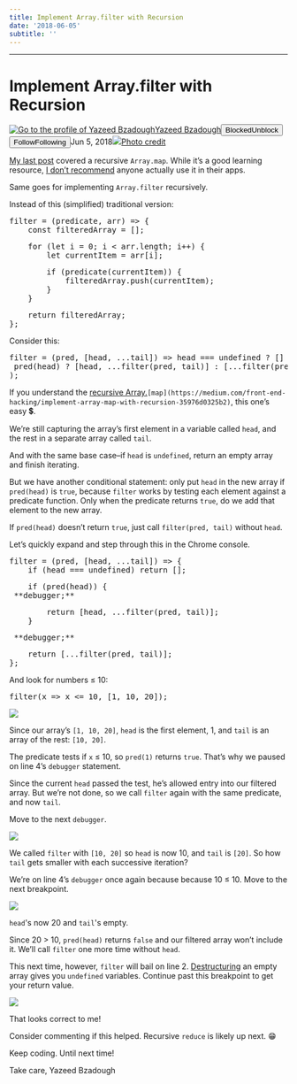 ```yaml
---
title: Implement Array.filter with Recursion
date: '2018-06-05'
subtitle: ''
---
```


* * *

# Implement Array.filter with Recursion

[![Go to the profile of Yazeed Bzadough](https://cdn-images-1.medium.com/fit/c/100/100/1*D0_8f6gW_H8ufCLRpsjVtA@2x.jpeg)](https://medium.com/@yazeedb?source=post_header_lockup)[Yazeed Bzadough](https://medium.com/@yazeedb)<span class="followState js-followState" data-user-id="93124e8e38fc"><button class="button button--smallest u-noUserSelect button--withChrome u-baseColor--buttonNormal button--withHover button--unblock js-unblockButton u-marginLeft10 u-xs-hide" data-action="sign-up-prompt" data-sign-in-action="toggle-block-user" data-requires-token="true" data-redirect="https://medium.com/@yazeedb/implement-array-filter-with-recursion-5b60a3e58398" data-action-source="post_header_lockup"><span class="button-label  button-defaultState">Blocked</span><span class="button-label button-hoverState">Unblock</span></button><button class="button button--primary button--smallest button--dark u-noUserSelect button--withChrome u-accentColor--buttonDark button--follow js-followButton u-marginLeft10 u-xs-hide" data-action="sign-up-prompt" data-sign-in-action="toggle-subscribe-user" data-requires-token="true" data-redirect="https://medium.com/_/subscribe/user/93124e8e38fc" data-action-source="post_header_lockup-93124e8e38fc-------------------------follow_byline"><span class="button-label  button-defaultState js-buttonLabel">Follow</span><span class="button-label button-activeState">Following</span></button></span><time datetime="2018-06-05T23:54:05.695Z">Jun 5, 2018</time><span class="middotDivider u-fontSize12"></span><span class="readingTime" title="3 min read"></span>![](https://cdn-images-1.medium.com/max/1600/1*vYgbd87IrfDj7n2TwdaxGA.jpeg)[Photo credit](https://unsplash.com/photos/gdQj7naqfg0?utm_source=unsplash&utm_medium=referral&utm_content=creditCopyText)

[My last post](https://medium.com/front-end-hacking/implement-array-map-with-recursion-35976d0325b2) covered a recursive `Array.map`. While it’s a good learning resource, [I don’t recommend](https://medium.com/@steveb3210/map-recursive-3f7e31e9513) anyone actually use it in their apps.

Same goes for implementing `Array.filter` recursively.

Instead of this (simplified) traditional version:

<pre name="5e61" id="5e61" class="graf graf--pre graf-after--p">filter = (predicate, arr) => {
    const filteredArray = [];</pre>

<pre name="55ff" id="55ff" class="graf graf--pre graf-after--pre">    for (let i = 0; i < arr.length; i++) {
        let currentItem = arr[i];</pre>

<pre name="5603" id="5603" class="graf graf--pre graf-after--pre">        if (predicate(currentItem)) {
            filteredArray.push(currentItem);
        }
    }</pre>

<pre name="3e81" id="3e81" class="graf graf--pre graf-after--pre">    return filteredArray;
};</pre>

Consider this:

<pre name="fe40" id="fe40" class="graf graf--pre graf-after--p">filter = (pred, [head, ...tail]) => head === undefined ? [] : (
 pred(head) ? [head, ...filter(pred, tail)] : [...filter(pred, tail)]
);</pre>

If you understand the [recursive Array.](https://medium.com/front-end-hacking/implement-array-map-with-recursion-35976d0325b2)`[map](https://medium.com/front-end-hacking/implement-array-map-with-recursion-35976d0325b2)`, this one’s easy 💲.

We’re still capturing the array’s first element in a variable called `head`, and the rest in a separate array called `tail`.

And with the same base case–if `head` is `undefined`, return an empty array and finish iterating.

But we have another conditional statement: only put `head` in the new array if `pred(head)` is `true`, because `filter` works by testing each element against a predicate function. Only when the predicate returns `true`, do we add that element to the new array.

If `pred(head)` doesn’t return `true`, just call `filter(pred, tail)` without `head`.

Let’s quickly expand and step through this in the Chrome console.

<pre name="9392" id="9392" class="graf graf--pre graf-after--p">filter = (pred, [head, ...tail]) => {
    if (head === undefined) return [];</pre>

<pre name="b830" id="b830" class="graf graf--pre graf-after--pre">    if (pred(head)) {
 **debugger;**</pre>

<pre name="84aa" id="84aa" class="graf graf--pre graf-after--pre">        return [head, ...filter(pred, tail)];
    }</pre>

<pre name="4365" id="4365" class="graf graf--pre graf-after--pre"> **debugger;**</pre>

<pre name="9064" id="9064" class="graf graf--pre graf-after--pre">    return [...filter(pred, tail)];
};</pre>

And look for numbers ≤ 10:

<pre name="2060" id="2060" class="graf graf--pre graf-after--p">filter(x => x <= 10, [1, 10, 20]);</pre>

![](https://cdn-images-1.medium.com/max/1600/1*hGkyWV3T_hDb1Hnav_lmAg.png)

Since our array’s `[1, 10, 20]`, `head` is the first element, 1, and `tail` is an array of the rest: `[10, 20]`.

The predicate tests if `x` ≤ 10, so `pred(1)` returns `true`. That’s why we paused on line 4’s `debugger` statement.

Since the current `head` passed the test, he’s allowed entry into our filtered array. But we’re not done, so we call `filter` again with the same predicate, and now `tail`.

Move to the next `debugger`.

![](https://cdn-images-1.medium.com/max/1600/1*WESZIWb_dxhNNO-6-YJGuA.png)

We called `filter` with `[10, 20]` so `head` is now 10, and `tail` is `[20]`. So how `tail` gets smaller with each successive iteration?

We’re on line 4’s `debugger` once again because because 10 ≤ 10\. Move to the next breakpoint.

![](https://cdn-images-1.medium.com/max/1600/1*1U9o0ejjyzTvfjeEypYIFA.png)

`head`'s now 20 and `tail`'s empty.

Since 20 > 10, `pred(head)` returns `false` and our filtered array won’t include it. We’ll call `filter` one more time without `head`.

This next time, however, `filter` will bail on line 2\. [Destructuring](https://developer.mozilla.org/en-US/docs/Web/JavaScript/Reference/Operators/Destructuring_assignment#Array_destructuring) an empty array gives you `undefined` variables. Continue past this breakpoint to get your return value.

![](https://cdn-images-1.medium.com/max/1600/1*2BdKSxNZwaGJ9Sc1VAWjXA.png)

That looks correct to me!

Consider commenting if this helped. Recursive `reduce` is likely up next. 😁

Keep coding. Until next time!

Take care,
Yazeed Bzadough
  